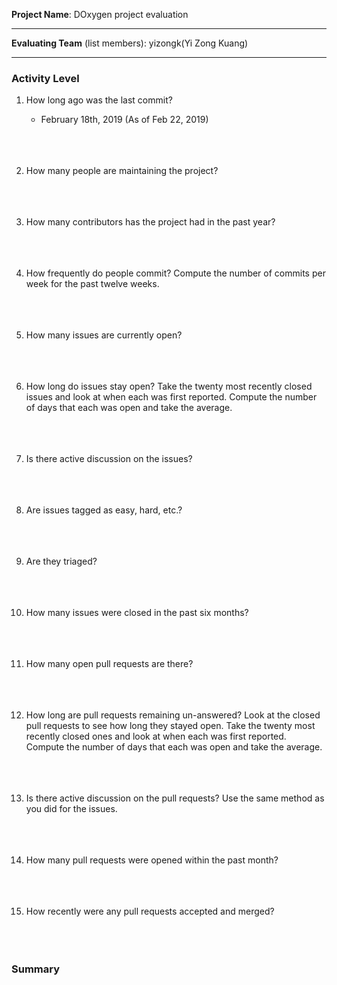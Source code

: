 **Project Name**: 
DOxygen project evaluation

---

**Evaluating Team** (list members):
yizongk(Yi Zong Kuang)

---

### Activity Level


1. How long ago was the last commit?
    * February 18th, 2019 (As of Feb 22, 2019)
<br><br><br><br>

1. How many people are maintaining the project?
<br><br><br><br>

1. How many contributors has the project had in the past year?
<br><br><br><br>

1. How frequently do people commit? 
Compute the number of commits per week for the past twelve weeks.
<br><br><br><br>

1. How many issues are currently open?
<br><br><br><br>

1. How long do issues stay open?
Take the twenty most recently closed issues and look at when each was first reported. 
Compute the number of days that each was open and take the average.
<br><br><br><br>

1. Is there active discussion on the issues?
<br><br><br><br>

1. Are issues tagged as easy, hard, etc.?
<br><br><br><br>


1. Are they triaged?
<br><br><br><br>

1. How many issues were closed in the past six months?
<br><br><br><br> 

1. How many open pull requests are there? 
<br><br><br><br>

1. How long are pull requests remaining un-answered?
Look at the closed pull requests to see how long they stayed open. Take the twenty most recently closed ones and look at when each was first reported. Compute the number of days that each was open and take the average.
<br><br><br><br>

1. Is there active discussion on the pull requests?
Use the same method as you did for the issues.
<br><br><br><br>

1. How many pull requests were opened within the past month?
<br><br><br><br>


1. How recently were any pull requests accepted and merged? 
<br><br><br><br>

### Summary

